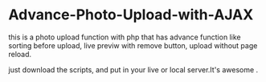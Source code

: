 # Advance-Photo-Upload-with-AJAX
this is a photo upload function with php that has advance function like sorting before upload, live previw with remove button, upload without page reload.

just download the scripts, and put in your live or local server.It's awesome . 
